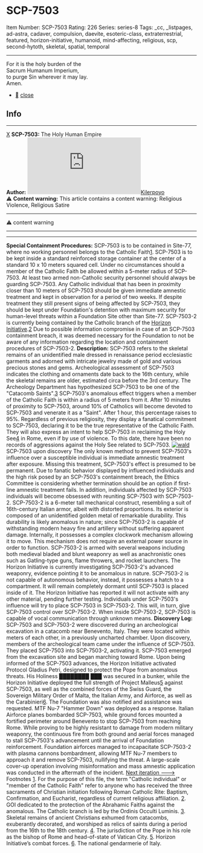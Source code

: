 # SCP-7503
Item Number: SCP-7503
Rating: 226
Series: series-8
Tags: _cc, _listpages, ad-astra, cadaver, compulsion, daevite, esoteric-class, extraterrestrial, featured, horizon-initiative, humanoid, mind-affecting, religious, scp, second-hytoth, skeletal, spatial, temporal

---

For it is the holy burden of the  
Sacrum Humanum Imperium,  
to purge Sin wherever it may lay.  
Amen.
  * [](javascript:;)
[close](javascript:;)
## Info
* * *
[X](javascript:;)
**SCP-7503:** The Holy Human Empire  
**Author:** [![Kilerpoyo](https://www.wikidot.com/avatar.php?userid=6852037&amp;size=small&amp;timestamp=1746200634)](http://www.wikidot.com/user:info/kilerpoyo)[Kilerpoyo](http://www.wikidot.com/user:info/kilerpoyo)  
⚠️ **Content warning:** This article contains a content warning: Religious Violence, Religious Satire
* * *

⚠️ content warning 
* * *
* * *
**Special Containment Procedures:**
SCP-7503 is to be contained in Site-77, where no working personnel belongs to the Catholic Faith[1](javascript:;). SCP-7503 is to be kept inside a standard reinforced storage container at the center of a standard 10 x 10 meters squared cell. Under no circumstances should a member of the Catholic Faith be allowed within a 5-meter radius of SCP-7503. At least two armed non-Catholic security personnel should always be guarding SCP-7503.
Any Catholic individual that has been in proximity closer than 10 meters of SCP-7503 should be given immediate amnestic treatment and kept in observation for a period of two weeks. If despite treatment they still present signs of being affected by SCP-7503, they should be kept under Foundation's detention with maximum security for human-level threats within a Foundation Site other than Site-77.
SCP-7503-2 is currently being contained by the Catholic branch of the [Horizon Initiative](https://scp-wiki.wikidot.com/horizon-initiative-hub).[2](javascript:;) Due to possible information compromise in case of an SCP-7503 containment breach, it was deemed necessary for the Foundation to not be aware of any information regarding the location and containment procedures of SCP-7503-2.
**Description:**
SCP-7503 refers to the skeletal remains of an unidentified male dressed in renaissance period ecclesiastic garments and adorned with intricate jewelry made of gold and various precious stones and gems. Archeological assessment of SCP-7503 indicates the clothing and ornaments date back to the 16th century, while the skeletal remains are older, estimated circa before the 3rd century. The Archeology Department has hypothesized SCP-7503 to be one of the "Catacomb Saints".[3](javascript:;)
SCP-7503's anomalous effect triggers when a member of the Catholic Faith is within a radius of 5 meters from it. After 10 minutes of proximity to SCP-7503, around 10% of Catholics will become devoted to SCP-7503 and venerate it as a "Saint". After 1 hour, this percentage raises to 95%. Regardless of previous religiosity, they display a fanatical commitment to SCP-7503, declaring it to be the true representative of the Catholic Faith. They will also express an intent to help SCP-7503 in reclaiming the Holy See[4](javascript:;) in Rome, even if by use of violence. To this date, there have been no records of aggressions against the Holy See related to SCP-7503.
[![wald](https://scp-wiki.wdfiles.com/local--resized-images/fragment:scp-7503-1/wald/medium.jpg)](https://scp-wiki.wdfiles.com/local--files/fragment:scp-7503-1/wald)
SCP-7503 upon discovery
The only known method to prevent SCP-7503's influence over a susceptible individual is immediate amnestic treatment after exposure. Missing this treatment, SCP-7503's effect is presumed to be permanent. Due to fanatic behavior displayed by influenced individuals and the high risk posed by an SCP-7503's containment breach, the Ethics Committee is considering whether termination should be an option if first-line amnestic treatment fails.
In addition, individuals affected by SCP-7503 individuals will become obsessed with reuniting SCP-7503 with SCP-7503-2. SCP-7503-2 is a 6-meter tall mechanical construct, resembling a suit of 16th-century Italian armor, albeit with distorted proportions. Its exterior is composed of an unidentified golden metal of remarkable durability. This durability is likely anomalous in nature; since SCP-7503-2 is capable of withstanding modern heavy fire and artillery without suffering apparent damage.
Internally, it possesses a complex clockwork mechanism allowing it to move. This mechanism does not require an external power source in order to function. SCP-7503-2 is armed with several weapons including both medieval bladed and blunt weaponry as well as anachronistic ones such as Gatling-type guns, flame throwers, and rocket launchers. The Horizon Initiative is currently investigating SCP-7503-2's advanced weaponry, evidence pointing it to be anomalous in nature.
SCP-7503-2 is not capable of autonomous behavior, instead, it possesses a hatch to a compartment. It will remain completely dormant until SCP-7503 is placed inside of it. The Horizon Initiative has reported it will not activate with any other material, pending further testing. Individuals under SCP-7503's influence will try to place SCP-7503 in SCP-7503-2. This will, in turn, give SCP-7503 control over SCP-7503-2. When inside SCP-7503-2, SCP-7503 is capable of vocal communication through unknown means.
**Discovery Log:**
SCP-7503 and SCP-7503-2 were discovered during an archeological excavation in a catacomb near Benevento, Italy. They were located within meters of each other, in a previously uncharted chamber. Upon discovery, members of the archeological team came under the influence of SCP-7503. They placed SCP-7503 into SCP-7503-2, activating it. SCP-7503 emerged from the excavation site and began marching toward Rome.
Upon being informed of the SCP-7503 advances, the Horizon Initiative activated Protocol Gladius Petri, designed to protect the Pope from anomalous threats. His Holiness ████████ ███ was secured in a bunker, while the Horizon Initiative deployed the full strength of Project Malleus[5](javascript:;) against SCP-7503, as well as the combined forces of the Swiss Guard, the Sovereign Military Order of Malta, the Italian Army, and Airforce, as well as the Carabinieri[6](javascript:;). The Foundation was also notified and assistance was requested. MTF Nu-7 "Hammer Down" was deployed as a response. Italian Airforce planes bombarded SCP-7503, while ground forces mounted a fortified perimeter around Benevento to stop SCP-7503 from reaching Rome. While proving to be highly resistant to damage from modern military weaponry, the continuous fire from both ground and aerial forces managed to stall SCP-7503's advancement until the arrival of Foundation reinforcement. Foundation airforces managed to incapacitate SCP-7503-2 with plasma cannons bombardment, allowing MTF Nu-7 members to approach it and remove SCP-7503, nullifying the threat. A large-scale cover-up operation involving misinformation and mass amnestic application was conducted in the aftermath of the incident.
[Next iteration --->](https://scp-wiki.wikidot.com/scp-7503/offset/1)
Footnotes
[1](javascript:;). For the purpose of this file, the term "Catholic individual" or "member of the Catholic Faith" refer to anyone who has received the three sacraments of Christian initiation following Roman Catholic Rite: Baptism, Confirmation, and Eucharist, regardless of current religious affiliation.
[2](javascript:;). GOI dedicated to the protection of the Abrahamic Faiths against the anomalous. The Catholic branch is led by the Ordinis Occulti Luminis.
[3](javascript:;). Skeletal remains of ancient Christians exhumed from catacombs, exuberantly decorated, and worshiped as relics of saints during a period from the 16th to the 18th century.
[4](javascript:;). The jurisdiction of the Pope in his role as the bishop of Rome and head-of-state of Vatican City.
[5](javascript:;). Horizon Initiative’s combat forces.
[6](javascript:;). The national gendarmerie of Italy.